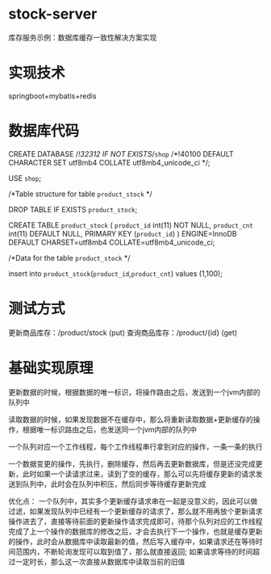 # stock-server
库存服务示例：数据库缓存一致性解决方案实现

# 实现技术
springboot+mybatis+redis

# 数据库代码
  CREATE DATABASE /*!32312 IF NOT EXISTS*/`shop` /*!40100 DEFAULT CHARACTER SET utf8mb4 COLLATE utf8mb4_unicode_ci */;

  USE `shop`;

  /*Table structure for table `product_stock` */

  DROP TABLE IF EXISTS `product_stock`;

  CREATE TABLE `product_stock` (
    `product_id` int(11) NOT NULL,
    `product_cnt` int(11) DEFAULT NULL,
    PRIMARY KEY (`product_id`)
  ) ENGINE=InnoDB DEFAULT CHARSET=utf8mb4 COLLATE=utf8mb4_unicode_ci;

  /*Data for the table `product_stock` */

  insert  into `product_stock`(`product_id`,`product_cnt`) values (1,100);
 
# 测试方式
  更新商品库存：/product/stock   (put)
  查询商品库存：/product/{id}    (get)

# 基础实现原理

  更新数据的时候，根据数据的唯一标识，将操作路由之后，发送到一个jvm内部的队列中

  读取数据的时候，如果发现数据不在缓存中，那么将重新读取数据+更新缓存的操作，根据唯一标识路由之后，也发送同一个jvm内部的队列中

  一个队列对应一个工作线程，每个工作线程串行拿到对应的操作，一条一条的执行
  
  一个数据变更的操作，先执行，删除缓存，然后再去更新数据库，但是还没完成更新，此时如果一个读请求过来，读到了空的缓存，那么可以先将缓存更新的请求发送到队列中，此时会在队列中积压，然后同步等待缓存更新完成
  
  优化点：
    一个队列中，其实多个更新缓存请求串在一起是没意义的，因此可以做过滤，如果发现队列中已经有一个更新缓存的请求了，那么就不用再放个更新请求操作进去了，直接等待前面的更新操作请求完成即可，待那个队列对应的工作线程完成了上一个操作的数据库的修改之后，才会去执行下一个操作，也就是缓存更新的操作，此时会从数据库中读取最新的值，然后写入缓存中，如果请求还在等待时间范围内，不断轮询发现可以取到值了，那么就直接返回; 如果请求等待的时间超过一定时长，那么这一次直接从数据库中读取当前的旧值
